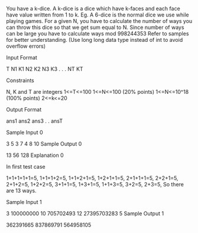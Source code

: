 You have a k-dice.
A k-dice is a dice which have k-faces and each face have value written from 1 to k.
Eg. A 6-dice is the normal dice we use while playing games.
For a given N, you have to calculate the number of ways you can throw this dice so that we get sum equal to N.
Since number of ways can be large you have to calculate ways mod 998244353
Refer to samples for better understanding.
(Use long long data type instead of int to avoid overflow errors)

Input Format

T
N1 K1
N2 K2
N3 K3
.
.
.
NT KT

Constraints

N, K and T are integers
1<=T<=100
1<=N<=100 (20% points)
1<=N<=10^18 (100% points)
2<=k<=20

Output Format

ans1
ans2
ans3 .
.
ansT

Sample Input 0

3
5 3
7 4
8 10
Sample Output 0

13
56
128
Explanation 0

In first test case

1+1+1+1+1=5,
1+1+1+2=5,
1+1+2+1=5,
1+2+1+1=5,
2+1+1+1=5,
2+2+1=5,
2+1+2=5,
1+2+2=5,
3+1+1=5,
1+3+1=5,
1+1+3=5,
3+2=5,
2+3=5,
So there are 13 ways.

Sample Input 1

3
100000000 10
705702493 12
27395703283 5
Sample Output 1

362391665
837869791
564958105
